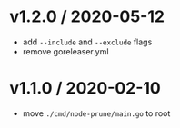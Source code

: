 
v1.2.0 / 2020-05-12
===================

  * add `--include` and `--exclude` flags
  * remove goreleaser.yml

v1.1.0 / 2020-02-10
===================

  * move `./cmd/node-prune/main.go` to root
